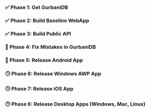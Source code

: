 ### ✅ Phase 1: Get GurbaniDB
### ✅ Phase 2: Build Baseline WebApp
### ✅ Phase 3: Build Public API
### 🔄 Phase 4: Fix Mistakes in GurbaniDB
### 🔄 Phase 5: Release Android App
### 🕒 Phase 6: Release Windows AWP App
### 🕒 Phase 7: Release iOS App
### 🕒 Phase 6: Release Desktop Apps (Windows, Mac, Linux)

